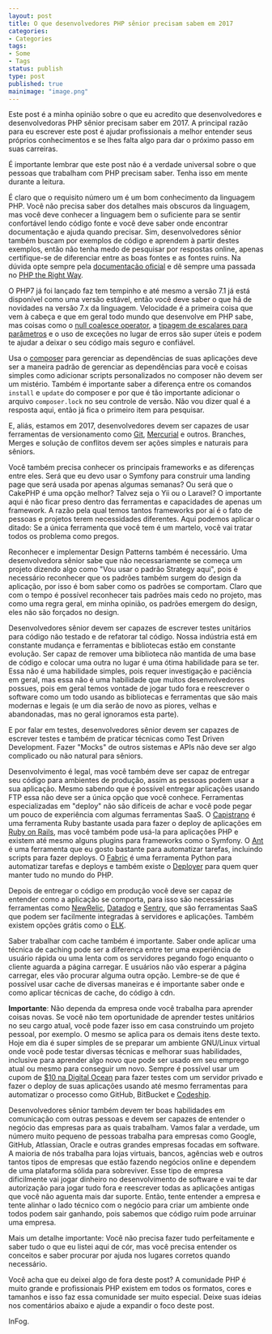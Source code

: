 ```yaml
---
layout: post
title: O que desenvolvedores PHP sênior precisam sabem em 2017
categories:
- Categories
tags:
- Some
- Tags
status: publish
type: post
published: true
mainimage: "image.png"
---
```


Este post é a minha opinião sobre o que eu acredito que desenvolvedores e
desenvolvedoras PHP sênior precisam saber em 2017. A principal razão para eu
escrever este post é ajudar profissionais a melhor entender seus próprios
conhecimentos e se lhes falta algo para dar o próximo passo em suas carreiras.

É importante lembrar que este post não é a verdade universal sobre o que
pessoas que trabalham com PHP precisam saber. Tenha isso em mente durante a
leitura.

É claro que o requisito número um é um bom conhecimento da linguagem PHP. Você
não precisa saber dos detalhes mais obscuros da linguagem, mas você deve conhecer
a linguagem bem o suficiente para se sentir confortável lendo código fonte e
você deve saber onde encontrar documentação e ajuda quando precisar. Sim,
desenvolvedores sênior também buscam por exemplos de código e aprendem à partir
destes exemplos, então não tenha medo de pesquisar por respostas online, apenas
certifique-se de diferenciar entre as boas fontes e as fontes ruins. Na dúvida
opte sempre pela [documentação oficial](http://php.net/docs.php) e dê sempre
uma passada no [PHP the Right Way](http://www.phptherightway.com/).

O PHP7 já foi lançado faz tem tempinho e até mesmo a versão 7.1 já está
disponível como uma versão estável, então você deve saber o que há de novidades
na versão 7.x da linguagem. Velocidade é a primeira coisa que vem à cabeça e que
em geral todo mundo que desenvolve em PHP sabe, mas coisas como o
[null coalesce operator](http://php.net/manual/de/migration70.new-features.php#migration70.new-features.null-coalesce-op),
a [tipagem de escalares para parâmetros](http://php.net/manual/de/migration70.new-features.php#migration70.new-features.scalar-type-declarations)
e o uso de exceções no lugar de erros são super úteis e podem te ajudar a deixar
o seu código mais seguro e confiável.

Usa o [composer](https://getcomposer.org/) para gerenciar as dependências de suas
aplicações deve ser a maneira padrão de gerenciar as dependências para você e
coisas simples como adicionar scripts personalizados no composer não devem ser
um mistério. Também é importante saber a diferença entre os comandos `install` e
`update` do composer e por que é tão importante adicionar o arquivo `composer.lock`
no seu controle de versão. Não vou dizer qual é a resposta aqui, então já fica o
primeiro item para pesquisar.

E, aliás, estamos em 2017, desenvolvedores devem ser capazes de usar ferramentas
de versionamento como [Git](https://git-scm.com/), [Mercurial](https://www.mercurial-scm.org/)
e outros. Branches, Merges e solução de conflitos devem ser ações simples e
naturais para sêniors.

Você também precisa conhecer os principais frameworks e as diferenças entre eles.
Será que eu devo usar o Symfony para construir uma landing page que será usada
por apenas algumas semanas? Ou será que o CakePHP é uma opção melhor? Talvez seja
o Yii ou o Laravel? O importante aqui é não ficar preso dentro das ferramentas e
capacidades de apenas um framework. A razão pela qual temos tantos frameworks
por aí é o fato de pessoas e projetos terem necessidades diferentes. Aqui podemos
aplicar o ditado: Se a única ferramenta que você tem é um martelo, você vai tratar
todos os problema como pregos.

Reconhecer e implementar Design Patterns também é necessário. Uma desenvolvedora
sênior sabe que não necessariamente se começa um projeto dizendo algo como "Vou
usar o padrão Strategy aqui", pois é necessário reconhecer que os padrões também
surgem do design da aplicação, por isso é bom saber como os padrões se comportam.
Claro que com o tempo é possível reconhecer tais padrões mais cedo no projeto,
mas como uma regra geral, em minha opinião, os padrões emergem do design, eles
não são forçados no design.

Desenvolvedores sênior devem ser capazes de escrever testes unitários para código
não testado e de refatorar tal código. Nossa indústria está em constante mudança
e ferramentas e bibliotecas estão em constante evolução. Ser capaz de remover
uma biblioteca não mantida de uma base de código e colocar uma outra no lugar é
uma ótima habilidade para se ter. Essa não é uma habilidade simples, pois requer
investigação e paciência em geral, mas essa não é uma habilidade que muitos
desenvolvedores possues, pois em geral temos vontade de jogar tudo fora e reescrever
o software como um todo usando as bibliotecas e ferramentas que são mais modernas
e legais (e um dia serão de novo as piores, velhas e abandonadas, mas no geral
ignoramos esta parte).

E por falar em testes, desenvolvedores sênior devem ser capazes de escrever testes
e também de praticar técnicas como Test Driven Development. Fazer "Mocks" de outros
sistemas e APIs não deve ser algo complicado ou não natural para sêniors.

Desenvolvimento é legal, mas você também deve ser capaz de entregar seu código
para ambientes de produção, assim as pessoas podem usar a sua aplicação. Mesmo
sabendo que é possível entregar aplicações usando FTP essa não deve ser a única
opção que você conhece. Ferramentas especializadas em "deploy" não são difíceis
de achar e você pode pegar um pouco de experiência com algumas ferramentas
SaaS. O [Capistrano](http://capistranorb.com/) é uma ferramenta Ruby bastante
usada para fazer o deploy de aplicações em [Ruby on Rails](http://rubyonrails.org/),
mas você também pode usá-la para aplicações PHP e existem até mesmo alguns plugins
para frameworks como o Symfony. O [Ant](http://ant.apache.org/) é uma ferramenta
que eu gosto bastante para automatizar tarefas, incluindo scripts para fazer deploys.
O [Fabric](http://www.fabfile.org/) é uma ferramenta Python para automatizar
tarefas e deploys e também existe o [Deployer](https://deployer.org/) para quem
quer manter tudo no mundo do PHP.

Depois de entregar o código em produção você deve ser capaz de entender como a
aplicação se comporta, para isso são necessárias ferramentas como [NewRelic](https://www.datadoghq.com/),
[Datadog](https://www.datadoghq.com/) e [Sentry](https://sentry.io/welcome/),
que são ferramentas SaaS que podem ser facilmente integradas à servidores e
aplicações. Também existem opções grátis como o [ELK](https://www.elastic.co/products).

Saber trabalhar com cache também é importante. Saber onde aplicar uma técnica de
caching pode ser a diferença entre ter uma experiência de usuário rápida ou uma
lenta com os servidores pegando fogo enquanto o cliente aguarda a página carregar.
E usuários não vão esperar a página carregar, eles vão procurar alguma outra
opção. Lembre-se de que é possível usar cache de diversas maneiras e é importante
saber onde e como aplicar técnicas de cache, do código à cdn.

**Importante**: Não dependa da empresa onde você trabalha para aprender coisas
novas. Se você não tem oportunidade de aprender testes unitários no seu cargo
atual, você pode fazer isso em casa construindo um projeto pessoal, por exemplo.
O mesmo se aplica para os demais itens deste texto. Hoje em dia é super simples
de se preparar um ambiente GNU/Linux virtual onde você pode testar diversas
técnicas e melhorar suas habilidades, inclusive para aprender algo novo que pode
ser usado em seu emprego atual ou mesmo para conseguir um novo. Sempre é possível
usar um cupom de [$10 na Digital Ocean](https://m.do.co/c/1059a87d7c47) para
fazer testes com um servidor privado e fazer o deploy de suas aplicações usando
até mesmo ferramentas para automatizar o processo como GitHub, BitBucket e
[Codeship](https://codeship.com/).

Desenvolvedores sênior também devem ter boas habilidades em comunicação com
outras pessoas e devem ser capazes de entender o negócio das empresas para as
quais trabalham. Vamos falar a verdade, um número muito pequeno de pessoas
trabalha para empresas como Google, GitHub, Atlassian, Oracle e outras grandes
empresas focadas em software. A maioria de nós trabalha para lojas virtuais,
bancos, agências web e outros tantos tipos de empresas que estão fazendo negócios
online e dependem de uma plataforma sólida para sobreviver. Esse tipo de empresa
dificilmente vai jogar dinheiro no desenvolvimento de software e vai te dar
autorização para jogar tudo fora e reescrever todas as aplicações antigas que
você não aguenta mais dar suporte. Então, tente entender a empresa e tente
alinhar o lado técnico com o negócio para criar um ambiente onde todos podem
sair ganhando, pois sabemos que código ruim pode arruinar uma empresa.

Mais um detalhe importante: Você não precisa fazer tudo perfeitamente e saber
tudo o que eu listei aqui de cór, mas você precisa entender os conceitos e saber
procurar por ajuda nos lugares corretos quando necessário.

Você acha que eu deixei algo de fora deste post? A comunidade PHP é muito grande
e profissionais PHP existem em todos os formatos, cores e tamanhos e isso faz
essa comunidade ser muito especial. Deixe suas ideias nos comentários abaixo
e ajude a expandir o foco deste post.

InFog.
